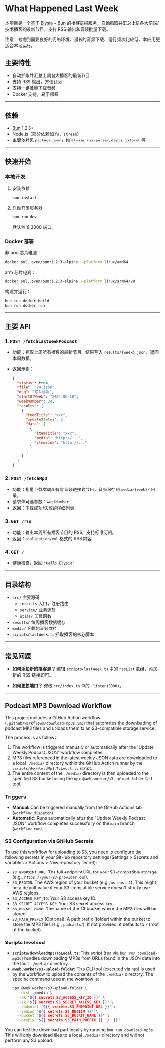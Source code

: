 # What Happened Last Week

本项目是一个基于 [Elysia](https://elysiajs.com/) + Bun 的播客周报服务，自动抓取并汇总上周各大前端/技术播客的最新节目，支持 RSS 输出和音频批量下载。

注意：考虑到需要良好的网络环境、漫长的音频下载、运行频次比较低，本应用更适合本地运行。

## 主要特性

- 自动抓取并汇总上周各大播客的最新节目
- 支持 RSS 输出，方便订阅
- 支持一键批量下载音频
- Docker 支持，易于部署

---

## 依赖

- [Bun](https://bun.sh/) 1.2.3+
- Node.js（部分依赖如 `fs`、`stream`）
- 主要依赖见 `package.json`，如 `elysia`, `rss-parser`, `dayjs`, `jstoxml` 等

---

## 快速开始

### 本地开发

1. 安装依赖

   ```sh
   bun install
   ```

2. 启动开发服务器

   ```sh
   bun run dev
   ```

   默认监听 3000 端口。

### Docker 部署

非 arm 芯片电脑：

```sh
docker pull oven/bun:1.2.3-alpine --platform linux/amd64
```

arm 芯片电脑：

```sh
docker pull oven/bun:1.2.3-alpine --platform linux/arm64/v8
```

构建并运行：

```sh
bun run docker:build
bun run docker:run
```

---

## 主要 API

### 1. `POST /fetchLastWeekPodcast`

- 功能：抓取上周所有播客的最新节目，结果写入 `results/{week}.json`，返回本周数据。
- 返回示例：

  ```json
  {
    "status": true,
    "file": "24.json",
    "msg": "写入成功",
    "startOfWeek": "2024-06-10",
    "weekNumber": 24,
    "results": [
      {
        "feedTitle": "xxx",
        "updateStatus": 2,
        "data": [
          {
            "itemTitle": "xxx",
            "media": "http://...",
            "itemLink": "http://..."
          }
        ]
      }
    ]
  }
  ```

### 2. `POST /fetchMp3`

- 功能：批量下载本周所有有音频链接的节目，音频保存到 `media/{week}/` 目录。
- 请求体可选参数：`weekNumber`
- 返回：下载成功/失败的详细列表

### 3. `GET /rss`

- 功能：输出本周所有播客节目的 RSS，支持标准订阅。
- 返回：`application/xml` 格式的 RSS 内容

### 4. `GET /`

- 健康检查，返回 `"Hello Elysia"`

---

## 目录结构

- `src/` 主要源码
  - `index.ts` 入口，注册路由
  - `service/` 业务逻辑
  - `utils/` 工具函数
- `results/` 每周播客数据缓存
- `media/` 下载的音频文件
- `scripts/lastWeek.ts` 抓取播客的核心脚本

---

## 常见问题

- **如何添加新的播客源？**
  编辑 `scripts/lastWeek.ts` 中的 `rssList` 数组，添加新的 RSS 链接即可。

- **如何更换端口？**
  修改 `src/index.ts` 中的 `.listen(3000)`。

---
## Podcast MP3 Download Workflow

This project includes a GitHub Action workflow (`.github/workflows/download-mp3s.yml`) that automates the downloading of podcast MP3 files and uploads them to an S3-compatible storage service.

The process is as follows:
1.  The workflow is triggered manually or automatically after the "Update Weekly Podcast JSON" workflow completes.
2.  MP3 files referenced in the latest weekly JSON data are downloaded to a local `./media/` directory within the GitHub Action runner by the `scripts/downloadMp3sToLocal.ts` script.
3.  The entire content of the `./media/` directory is then uploaded to the specified S3 bucket using the `npx @web.worker/s3-upload-folder` CLI tool.

### Triggers

- **Manual:** Can be triggered manually from the GitHub Actions tab (`workflow_dispatch`).
- **Automatic:** Runs automatically after the "Update Weekly Podcast JSON" workflow completes successfully on the `main` branch (`workflow_run`).

### S3 Configuration via GitHub Secrets

To use this workflow for uploading to S3, you need to configure the following secrets in your GitHub repository settings (Settings > Secrets and variables > Actions > New repository secret):

-   `S3_ENDPOINT_URL`: The full endpoint URL for your S3-compatible storage (e.g., `https://your-s3-provider.com`).
-   `S3_REGION`: The AWS region of your bucket (e.g., `us-east-1`). This might be a default value if your S3-compatible service doesn't strictly use AWS regions.
-   `S3_ACCESS_KEY_ID`: Your S3 access key ID.
-   `S3_SECRET_ACCESS_KEY`: Your S3 secret access key.
-   `S3_BUCKET_NAME`: The name of the S3 bucket where the MP3 files will be stored.
-   `S3_PATH_PREFIX` (Optional): A path prefix (folder) within the bucket to store the MP3 files (e.g., `podcasts/`). If not provided, it defaults to `/` (root of the bucket).

### Scripts Involved

- **`scripts/downloadMp3sToLocal.ts`**: This script (run via `bun run download-mp3s`) handles downloading MP3s from URLs found in the JSON data into the local `./media/` directory.
- **`@web.worker/s3-upload-folder`**: This CLI tool (executed via `npx`) is used by the workflow to upload the contents of the `./media/` directory. The specific command used in the workflow is:
  ```bash
  npx @web.worker/s3-upload-folder \
    --dist ./media \
    --ak "${{ secrets.S3_ACCESS_KEY_ID }}" \
    --sk "${{ secrets.S3_SECRET_ACCESS_KEY }}" \
    --endpoint "${{ secrets.S3_ENDPOINT_URL }}" \
    --region "${{ secrets.S3_REGION }}" \
    --bucket "${{ secrets.S3_BUCKET_NAME }}" \
    --prefix "${{ secrets.S3_PATH_PREFIX || '/' }}"
  ```

You can test the download part locally by running `bun run download-mp3s`. This will only download files to a local `./media/` directory and will not perform any S3 upload.

